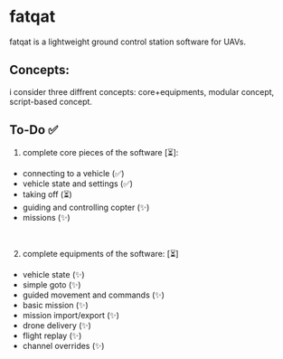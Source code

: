 # fatqat
fatqat is a lightweight ground control station software for UAVs.

## Concepts:
i consider three diffrent concepts: core+equipments, modular concept, script-based concept.

## To-Do ✅
1. complete core pieces of the software [⏳]:
- connecting to a vehicle (✅)
- vehicle state and settings (✅) 
- taking off (⏳)
- guiding and controlling copter (✨)
- missions (✨)

<br>

2. complete equipments of the software: [⏳]
- vehicle state (✨)
- simple goto (✨)
- guided movement and commands (✨)
- basic mission (✨)
- mission import/export (✨)
- drone delivery (✨)
- flight replay (✨)
- channel overrides (✨)
